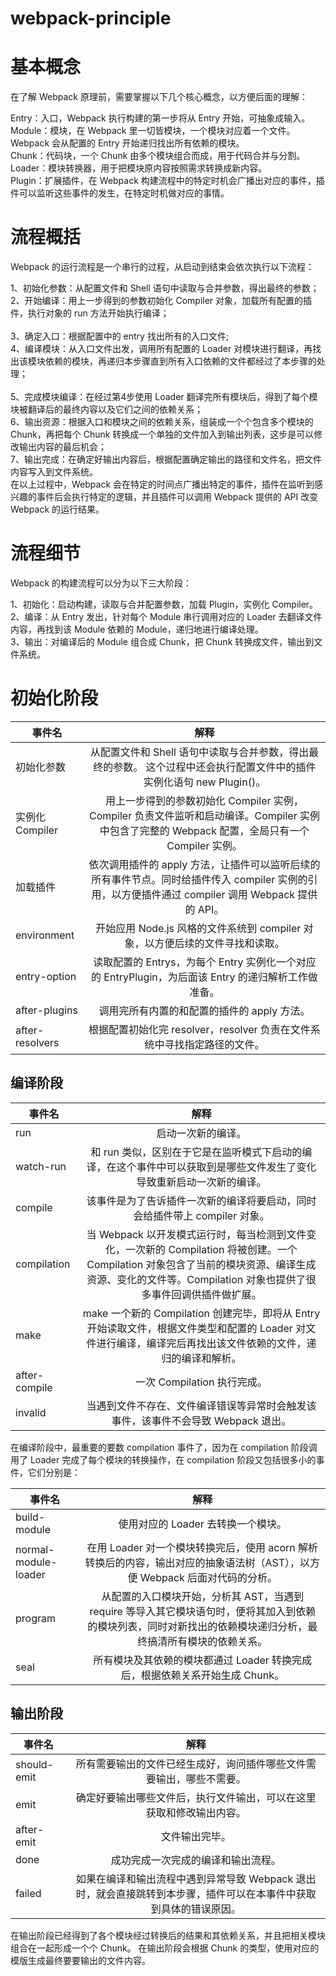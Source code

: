 # webpack-principle

# 基本概念
  在了解 Webpack 原理前，需要掌握以下几个核心概念，以方便后面的理解：

  Entry：入口，Webpack 执行构建的第一步将从 Entry 开始，可抽象成输入。</br>
  Module：模块，在 Webpack 里一切皆模块，一个模块对应着一个文件。Webpack 会从配置的 Entry 开始递归找出所有依赖的模块。</br>
  Chunk：代码块，一个 Chunk 由多个模块组合而成，用于代码合并与分割。</br>
  Loader：模块转换器，用于把模块原内容按照需求转换成新内容。</br>
  Plugin：扩展插件，在 Webpack 构建流程中的特定时机会广播出对应的事件，插件可以监听这些事件的发生，在特定时机做对应的事情。</br>

# 流程概括
  Webpack 的运行流程是一个串行的过程，从启动到结束会依次执行以下流程：

  1、初始化参数：从配置文件和 Shell 语句中读取与合并参数，得出最终的参数；</br>
  2、开始编译：用上一步得到的参数初始化 Compiler 对象，加载所有配置的插件，执行对象的 run 方法开始执行编译；</br>  
  3、确定入口：根据配置中的 entry 找出所有的入口文件;</br>
  4、编译模块：从入口文件出发，调用所有配置的 Loader 对模块进行翻译，再找出该模块依赖的模块，再递归本步骤直到所有入口依赖的文件都经过了本步骤的处理；</br>  
  5、完成模块编译：在经过第4步使用 Loader 翻译完所有模块后，得到了每个模块被翻译后的最终内容以及它们之间的依赖关系；  </br>
  6、输出资源：根据入口和模块之间的依赖关系，组装成一个个包含多个模块的 Chunk，再把每个 Chunk 转换成一个单独的文件加入到输出列表，这步是可以修改输出内容的最后机会；  </br>
  7、输出完成：在确定好输出内容后，根据配置确定输出的路径和文件名，把文件内容写入到文件系统。  </br>
  在以上过程中，Webpack 会在特定的时间点广播出特定的事件，插件在监听到感兴趣的事件后会执行特定的逻辑，并且插件可以调用 Webpack 提供的 API 改变 Webpack 的运行结果。

# 流程细节
  Webpack 的构建流程可以分为以下三大阶段：

  1、初始化：启动构建，读取与合并配置参数，加载 Plugin，实例化 Compiler。</br>
  2、编译：从 Entry 发出，针对每个 Module 串行调用对应的 Loader 去翻译文件内容，再找到该 Module 依赖的 Module，递归地进行编译处理。</br>
  3、输出：对编译后的 Module 组合成 Chunk，把 Chunk 转换成文件，输出到文件系统。</br>

# 初始化阶段
  | 事件名      | 解释    |
  |  --------------   | :-----------:  |
  | 初始化参数    |从配置文件和 Shell 语句中读取与合并参数，得出最终的参数。 这个过程中还会执行配置文件中的插件实例化语句 new Plugin()。  | 
  | 实例化 Compiler   |用上一步得到的参数初始化 Compiler 实例，Compiler 负责文件监听和启动编译。Compiler 实例中包含了完整的 Webpack 配置，全局只有一个 Compiler 实例。  |
  | 加载插件    |依次调用插件的 apply 方法，让插件可以监听后续的所有事件节点。同时给插件传入 compiler 实例的引用，以方便插件通过 compiler 调用 Webpack 提供的 API。  |
  | environment    |开始应用 Node.js 风格的文件系统到 compiler 对象，以方便后续的文件寻找和读取。  |
  | entry-option    |读取配置的 Entrys，为每个 Entry 实例化一个对应的 EntryPlugin，为后面该 Entry 的递归解析工作做准备。  |
  | after-plugins    |调用完所有内置的和配置的插件的 apply 方法。  |
  | after-resolvers    |根据配置初始化完 resolver，resolver 负责在文件系统中寻找指定路径的文件。  |
  
## 编译阶段
| 事件名      | 解释    |
|  --------------   | :-----------:  |
| run      | 启动一次新的编译。    |
| watch-run      | 和 run 类似，区别在于它是在监听模式下启动的编译，在这个事件中可以获取到是哪些文件发生了变化导致重新启动一次新的编译。    |
| compile      | 该事件是为了告诉插件一次新的编译将要启动，同时会给插件带上 compiler 对象。    |
| compilation      | 当 Webpack 以开发模式运行时，每当检测到文件变化，一次新的 Compilation 将被创建。一个 Compilation 对象包含了当前的模块资源、编译生成资源、变化的文件等。Compilation 对象也提供了很多事件回调供插件做扩展。    |
| make      | make	一个新的 Compilation 创建完毕，即将从 Entry 开始读取文件，根据文件类型和配置的 Loader 对文件进行编译，编译完后再找出该文件依赖的文件，递归的编译和解析。    |
| after-compile      | 一次 Compilation 执行完成。    |
| invalid      | 当遇到文件不存在、文件编译错误等异常时会触发该事件，该事件不会导致 Webpack 退出。    |

在编译阶段中，最重要的要数 compilation 事件了，因为在 compilation 阶段调用了 Loader 完成了每个模块的转换操作，在 compilation 阶段又包括很多小的事件，它们分别是：</br>

| 事件名      | 解释    |
|  --------------   | :-----------:  |
| build-module      | 使用对应的 Loader 去转换一个模块。    |
| normal-module-loader      | 在用 Loader 对一个模块转换完后，使用 acorn 解析转换后的内容，输出对应的抽象语法树（AST），以方便 Webpack 后面对代码的分析。    |
| program      | 从配置的入口模块开始，分析其 AST，当遇到 require 等导入其它模块语句时，便将其加入到依赖的模块列表，同时对新找出的依赖模块递归分析，最终搞清所有模块的依赖关系。    |
| seal      | 所有模块及其依赖的模块都通过 Loader 转换完成后，根据依赖关系开始生成 Chunk。    |

## 输出阶段
| 事件名      | 解释    |
|  --------------   | :-----------:  |
| should-emit      | 所有需要输出的文件已经生成好，询问插件哪些文件需要输出，哪些不需要。    |
| emit      | 确定好要输出哪些文件后，执行文件输出，可以在这里获取和修改输出内容。    |
| after-emit      | 文件输出完毕。    |
| done      | 成功完成一次完成的编译和输出流程。    |
| failed      | 如果在编译和输出流程中遇到异常导致 Webpack 退出时，就会直接跳转到本步骤，插件可以在本事件中获取到具体的错误原因。    |

在输出阶段已经得到了各个模块经过转换后的结果和其依赖关系，并且把相关模块组合在一起形成一个个 Chunk。 在输出阶段会根据 Chunk 的类型，使用对应的模版生成最终要要输出的文件内容。
